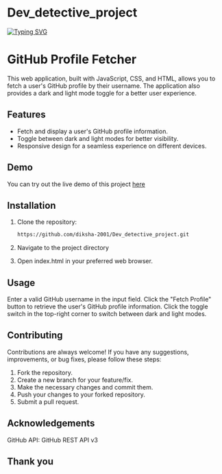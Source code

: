 ﻿# Dev_detective_project
[![Typing SVG](https://readme-typing-svg.demolab.com?font=Shadows+Into+Light&pause=1000&color=F1F7F4&width=441&height=55&lines=Glad+to+see+you+here+inside+my+Repo-%22Git_Detector%22)](https://git.io/typing-svg)
# GitHub Profile Fetcher

This web application, built with JavaScript, CSS, and HTML, allows you to fetch a user's GitHub profile by their username. The application also provides a dark and light mode toggle for a better user experience.

## Features

- Fetch and display a user's GitHub profile information.
- Toggle between dark and light modes for better visibility.
- Responsive design for a seamless experience on different devices.

## Demo

You can try out the live demo of this project [here](https://git-detective-project23.netlify.app/)

## Installation

1. Clone the repository:

   ```bash
   https://github.com/diksha-2001/Dev_detective_project.git
   ```
2. Navigate to the project directory
3. Open index.html in your preferred web browser.

## Usage
Enter a valid GitHub username in the input field.
Click the "Fetch Profile" button to retrieve the user's GitHub profile information.
Click the toggle switch in the top-right corner to switch between dark and light modes.
## Contributing
Contributions are always welcome! If you have any suggestions, improvements, or bug fixes, please follow these steps:
1. Fork the repository.
2. Create a new branch for your feature/fix.
3. Make the necessary changes and commit them.
4. Push your changes to your forked repository.
5. Submit a pull request.


## Acknowledgements
GitHub API: GitHub REST API v3

## Thank you
